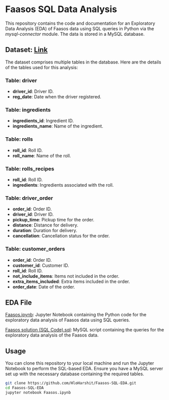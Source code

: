 # Faasos SQL Data Analysis

This repository contains the code and documentation for an Exploratory Data Analysis (EDA) of Faasos data using SQL queries in Python via the *mysql-connector* module. The data is stored in a MySQL database.

## Dataset: [Link](Faasos_dataset.txt)

The dataset comprises multiple tables in the database. Here are the details of the tables used for this analysis:

### Table: driver

- **driver_id**: Driver ID.
- **reg_date**: Date when the driver registered.

### Table: ingredients

- **ingredients_id**: Ingredient ID.
- **ingredients_name**: Name of the ingredient.

### Table: rolls

- **roll_id**: Roll ID.
- **roll_name**: Name of the roll.

### Table: rolls_recipes

- **roll_id**: Roll ID.
- **ingredients**: Ingredients associated with the roll.

### Table: driver_order

- **order_id**: Order ID.
- **driver_id**: Driver ID.
- **pickup_time**: Pickup time for the order.
- **distance**: Distance for delivery.
- **duration**: Duration for delivery.
- **cancellation**: Cancellation status for the order.

### Table: customer_orders

- **order_id**: Order ID.
- **customer_id**: Customer ID.
- **roll_id**: Roll ID.
- **not_include_items**: Items not included in the order.
- **extra_items_included**: Extra items included in the order.
- **order_date**: Date of the order.

## EDA File

[Faasos.ipynb](Faasos.ipynb): Jupyter Notebook containing the Python code for the exploratory data analysis of Faasos data using SQL queries.

[Faasos solution (SQL Code).sql](Faasos%20solution%20(SQL%20code).sql): MySQL script containing the queries for the exploratory data analysis of the Faasos data.

## Usage

You can clone this repository to your local machine and run the Jupyter Notebook to perform the SQL-based EDA. Ensure you have a MySQL server set up with the necessary database containing the required tables.

```bash
git clone https://github.com/HloHarshit/Faasos-SQL-EDA.git
cd Faasos-SQL-EDA
jupyter notebook Faasos.ipynb
```
